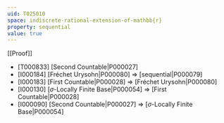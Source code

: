 ```yaml
---
uid: T025010
space: indiscrete-rational-extension-of-mathbb{r}
property: sequential
value: true
---
```

[[Proof]]

* [T000833] [Second Countable|P000027]
* [I000184] [Fréchet Urysohn|P000080] => [sequential|P000079]
* [I000183] [First Countable|P000028] => [Fréchet Urysohn|P000080]
* [I000130] [$\sigma$-Locally Finite Base|P000054] => [First Countable|P000028]
* [I000090] [Second Countable|P000027] => [$\sigma$-Locally Finite Base|P000054]

